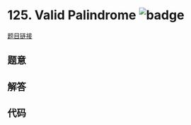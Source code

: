 # 125. Valid Palindrome ![badge](https://img.shields.io/badge/-easy-green?style=flat-square)

[题目链接](https://leetcode.com/problems/valid-palindrome)

## 题意

## 解答

## 代码

